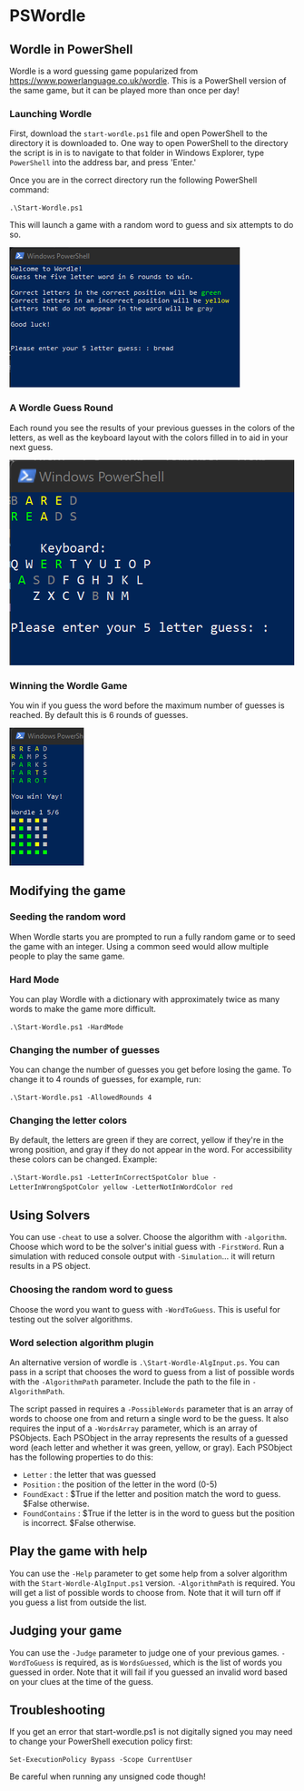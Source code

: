# PSWordle
## Wordle in PowerShell
Wordle is a word guessing game popularized from https://www.powerlanguage.co.uk/wordle. This is a PowerShell version of the same game, but it can be played more than once per day!

### Launching Wordle
First, download the `start-wordle.ps1` file and open PowerShell to the directory it is downloaded to. One way to open PowerShell to the directory the script is in is to navigate to that folder in Windows Explorer, type `PowerShell` into the address bar, and press 'Enter.'

Once you are in the correct directory run the following PowerShell command:

`.\Start-Wordle.ps1`

This will launch a game with a random word to guess and six attempts to do so.

![The beginning of a Wordle game](/assets/images/WordleStart.png)

### A Wordle Guess Round

Each round you see the results of your previous guesses in the colors of the letters, as well as the keyboard layout with the colors filled in to aid in your next guess.

![A round of Wordle](/assets/images/WordleGuess2.png)

### Winning the Wordle Game

You win if you guess the word before the maximum number of guesses is reached. By default this is 6 rounds of guesses.

![A game of Wordle](/assets/images/ExampleGameOutput.png)

## Modifying the game
### Seeding the random word
When Wordle starts you are prompted to run a fully random game or to seed the game with an integer. Using a common seed would allow multiple people to play the same game.

### Hard Mode
You can play Wordle with a dictionary with approximately twice as many words to make the game more difficult.

`.\Start-Wordle.ps1 -HardMode`

### Changing the number of guesses
You can change the number of guesses you get before losing the game. To change it to 4 rounds of guesses, for example, run: 

`.\Start-Wordle.ps1 -AllowedRounds 4` 

### Changing the letter colors
By default, the letters are green if they are correct, yellow if they're in the wrong position, and gray if they do not appear in the word. For accessibility these colors can be changed. Example:

`.\Start-Wordle.ps1 -LetterInCorrectSpotColor blue -LetterInWrongSpotColor yellow -LetterNotInWordColor red`

## Using Solvers

You can use `-cheat` to use a solver. Choose the algorithm with `-algorithm`. Choose which word to be the solver's initial guess with `-FirstWord`. Run a simulation with reduced console output with `-Simulation`... it will return results in a PS object. 

### Choosing the random word to guess
Choose the word you want to guess with `-WordToGuess`. This is useful for testing out the solver algorithms. 

### Word selection algorithm plugin
An alternative version of wordle is `.\Start-Wordle-AlgInput.ps`. You can pass in a script that chooses the word to guess from a list of possible words with the `-AlgorithmPath` parameter. Include the path to the file in `-AlgorithmPath`.

The script passed in requires a `-PossibleWords` parameter that is an array of words to choose one from and return a single word to be the guess. It also requires the input of a `-WordsArray` parameter, which is an array of PSObjects. Each PSObject in the array represents the results of a guessed word (each letter and whether it was green, yellow, or gray). Each PSObject has the following properties to do this:
- `Letter` : the letter that was guessed
- `Position` : the position of the letter in the word (0-5)
- `FoundExact` : $True if the letter and position match the word to guess. $False otherwise.
- `FoundContains` : $True if the letter is in the word to guess but the position is incorrect. $False otherwise.

## Play the game with help

You can use the `-Help` parameter to get some help from a solver algorithm with the `Start-Wordle-AlgInput.ps1` version. `-AlgorithmPath` is required. You will get a list of possible words to choose from. Note that it will turn off if you guess a list from outside the list.

## Judging your game

You can use the `-Judge` parameter to judge one of your previous games. `-WordToGuess` is required, as is `WordsGuessed`, which is the list of words you guessed in order. Note that it will fail if you guessed an invalid word based on your clues at the time of the guess.

## Troubleshooting

If you get an error that start-wordle.ps1 is not digitally signed you may need to change your PowerShell execution policy first:

`Set-ExecutionPolicy Bypass -Scope CurrentUser`

Be careful when running any unsigned code though!
